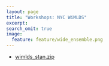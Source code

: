 ```yaml
---
layout: page
title: "Workshops: NYC WiMLDS"
excerpt:
search_omit: true
image:
  feature: feature/wide_ensemble.png
---
```


- [wimlds_stan.zip](/workshops/wimlds/wimlds_stan.zip)
